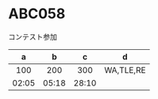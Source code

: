 # ABC058

コンテスト参加

|a    |b    |c    |d  |
|:---:|:---:|:---:|:-:|
|100  |200  |300  |WA,TLE,RE |
|02:05|05:18|28:10|   |
